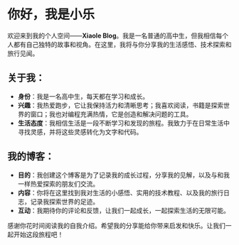 # 你好，我是小乐

欢迎来到我的个人空间——**Xiaole Blog**。我是一名普通的高中生，但我相信每个人都有自己独特的故事和视角。在这里，我将与你分享我的生活感悟、技术探索和旅行见闻。

## 关于我：

- **身份**：我是一名高中生，每天都在学习和成长。
- **兴趣**：我热爱跑步，它让我保持活力和清晰思考；我喜欢阅读，书籍是探索世界的窗口；我也对编程充满热情，它是创造和解决问题的工具。
- **生活态度**：我相信生活是一段不断学习和发现的旅程。我致力于在日常生活中寻找灵感，并将这些灵感转化为文字和代码。

## 我的博客：

- **目的**：我创建这个博客是为了记录我的成长过程，分享我的见解，以及与和我一样热爱探索的朋友们交流。
- **内容**：你将在这里找到我对生活的小感悟、实用的技术教程、以及我的旅行日志，记录我探索世界的足迹。
- **互动**：我期待你的评论和反馈，让我们一起成长，一起探索生活的无限可能。

感谢你花时间阅读我的自我介绍。希望我的分享能给你带来启发和快乐。让我们一起开始这段旅程吧！
